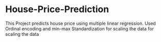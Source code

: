 # House-Price-Prediction
This Project predicts house price using multiple linear regression.
Used Ordinal encoding and min-max Standardization for scaling the data for scaling the data 
